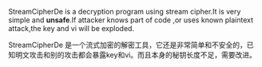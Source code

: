StreamCipherDe is a decryption program using stream cipher.It is very simple and **unsafe**.If attacker knows part of code ,or uses known plaintext attack,the key and vi will be exploded.

StreamCipherDe 是一个流式加密的解密工具，它还是非常简单和不安全的，已知明文攻击和别的攻击都会暴露key和vi。而且本身的秘钥长度不足，需要改进。
